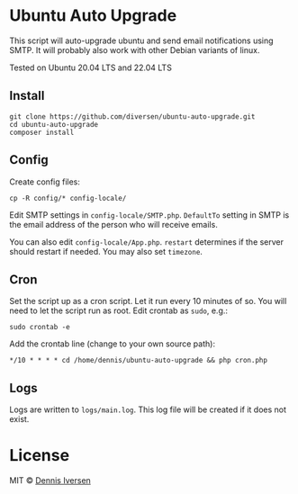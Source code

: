 # Ubuntu Auto Upgrade

This script will auto-upgrade ubuntu and send email notifications using SMTP. 
It will probably also work with other Debian variants of linux.

Tested on Ubuntu 20.04 LTS and 22.04 LTS

## Install

    git clone https://github.com/diversen/ubuntu-auto-upgrade.git
    cd ubuntu-auto-upgrade
    composer install

## Config

Create config files:

    cp -R config/* config-locale/

Edit SMTP settings in `config-locale/SMTP.php`. 
`DefaultTo` setting in SMTP is the email address of the person who will receive emails. 

You can also edit `config-locale/App.php`. `restart` determines if the server should restart if needed. 
You may also set `timezone`. 

## Cron

Set the script up as a cron script. Let it run every 10 minutes of so.
You will need to let the script run as root. Edit crontab as `sudo`, e.g.: 

    sudo crontab -e

Add the crontab line (change to your own source path):

    */10 * * * * cd /home/dennis/ubuntu-auto-upgrade && php cron.php

## Logs

Logs are written to `logs/main.log`. This log file will be created if it does not exist.  

# License

MIT © [Dennis Iversen](https://github.com/diversen)

